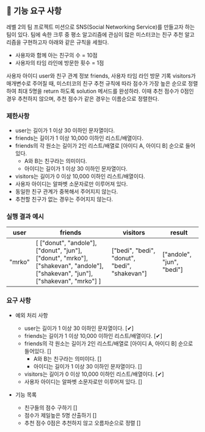 ## 🚀 기능 요구 사항

레벨 2의 팀 프로젝트 미션으로 SNS(Social Networking Service)를 만들고자 하는 팀이 있다. 팀에 속한 크루 중 평소 알고리즘에 관심이 많은 미스터코는 친구 추천 알고리즘을 구현하고자 아래와 같은 규칙을 세웠다.

- 사용자와 함께 아는 친구의 수 = 10점 
- 사용자의 타임 라인에 방문한 횟수 = 1점

사용자 아이디 user와 친구 관계 정보 friends, 사용자 타임 라인 방문 기록 visitors가 매개변수로 주어질 때, 미스터코의 친구 추천 규칙에 따라 점수가 가장 높은 순으로 정렬하여 최대 5명을 return 하도록 solution 메서드를 완성하라. 이때 추천 점수가 0점인 경우 추천하지 않으며, 추천 점수가 같은 경우는 이름순으로 정렬한다.

### 제한사항

- user는 길이가 1 이상 30 이하인 문자열이다.
- friends는 길이가 1 이상 10,000 이하인 리스트/배열이다.
- friends의 각 원소는 길이가 2인 리스트/배열로 [아이디 A, 아이디 B] 순으로 들어있다.
  - A와 B는 친구라는 의미이다.
  - 아이디는 길이가 1 이상 30 이하인 문자열이다.
- visitors는 길이가 0 이상 10,000 이하인 리스트/배열이다.
- 사용자 아이디는 알파벳 소문자로만 이루어져 있다.
- 동일한 친구 관계가 중복해서 주어지지 않는다.
- 추천할 친구가 없는 경우는 주어지지 않는다.

### 실행 결과 예시

| user | friends | visitors | result |
| --- | --- | --- | --- |
| "mrko" | [ ["donut", "andole"], ["donut", "jun"], ["donut", "mrko"], ["shakevan", "andole"], ["shakevan", "jun"], ["shakevan", "mrko"] ] | ["bedi", "bedi", "donut", "bedi", "shakevan"] | ["andole", "jun", "bedi"] |


### 요구 사항

- 예외 처리 사항
  - user는 길이가 1 이상 30 이하인 문자열이다. [✔]
  - friends는 길이가 1 이상 10,000 이하인 리스트/배열이다. [✔]
  - friends의 각 원소는 길이가 2인 리스트/배열로 [아이디 A, 아이디 B] 순으로 들어있다. []
    - A와 B는 친구라는 의미이다. []
    - 아이디는 길이가 1 이상 30 이하인 문자열이다. []
  - visitors는 길이가 0 이상 10,000 이하인 리스트/배열이다. [✔]
  - 사용자 아이디는 알파벳 소문자로만 이루어져 있다. []

- 기능 목록
  - 친구들의 점수 구하기 []
  - 점수가 제일높은 5명 산출하기 []
  - 추천 점수 0점은 추천하지 않고 오름차순으로 정렬 []
